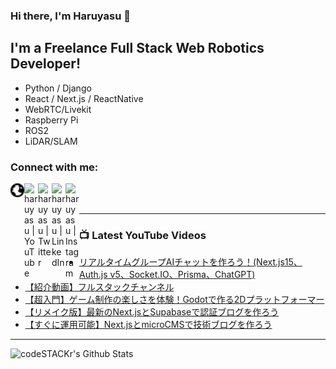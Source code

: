 ### Hi there, I'm Haruyasu 👋

## I'm a Freelance Full Stack Web Robotics Developer!
- Python / Django
- React / Next.js / ReactNative
- WebRTC/Livekit
- Raspberry Pi
- ROS2
- LiDAR/SLAM

### Connect with me:

[<img align="left" alt="harusoft.net" width="22px" src="https://raw.githubusercontent.com/iconic/open-iconic/master/svg/globe.svg" />][website]
[<img align="left" alt="haruyasu | YouTube" width="22px" src="https://cdn.jsdelivr.net/npm/simple-icons@v3/icons/youtube.svg" />][youtube]
[<img align="left" alt="haruyasu | Twitter" width="22px" src="https://cdn.jsdelivr.net/npm/simple-icons@v3/icons/twitter.svg" />][twitter]
[<img align="left" alt="haruyasu | LinkedIn" width="22px" src="https://cdn.jsdelivr.net/npm/simple-icons@v3/icons/linkedin.svg" />][linkedin]
[<img align="left" alt="haruyasu | Instagram" width="22px" src="https://cdn.jsdelivr.net/npm/simple-icons@v3/icons/instagram.svg" />][instagram]

<br />
<br />

---

### 📺 Latest YouTube Videos
<!-- YOUTUBE:START -->
- [リアルタイムグループAIチャットを作ろう！&lpar;Next.js15、Auth.js v5、Socket.IO、Prisma、ChatGPT&rpar;](https://www.youtube.com/watch?v=l15XpLFkr-A)
- [【紹介動画】フルスタックチャンネル](https://www.youtube.com/watch?v=lZ5n-xcxS3k)
- [【超入門】ゲーム制作の楽しさを体験！Godotで作る2Dプラットフォーマー](https://www.youtube.com/watch?v=us3BMH7hvyw)
- [【リメイク版】最新のNext.jsとSupabaseで認証ブログを作ろう](https://www.youtube.com/watch?v=g5XPPGikJqY)
- [【すぐに運用可能】Next.jsとmicroCMSで技術ブログを作ろう](https://www.youtube.com/watch?v=vZU2WE3mdyE)
<!-- YOUTUBE:END -->

---

<img align="left" alt="codeSTACKr's Github Stats" src="https://github-readme-stats.vercel.app/api?username=haruyasu&show_icons=true&hide_border=true" />

[website]: https://harusoft.net/
[twitter]: https://twitter.com/hathle
[youtube]: https://www.youtube.com/channel/UCjpXqPZM1UPJoiyNVUTixqQ/
[instagram]: https://www.instagram.com/hathle/
[linkedin]: https://www.linkedin.com/in/haruyasu/
